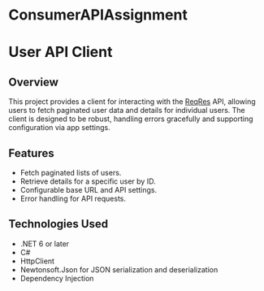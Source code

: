 # ConsumerAPIAssignment
# User API Client

## Overview

This project provides a client for interacting with the [ReqRes](https://reqres.in) API, allowing users to fetch paginated user data and details for individual users. The client is designed to be robust, handling errors gracefully and supporting configuration via app settings.

## Features

- Fetch paginated lists of users.
- Retrieve details for a specific user by ID.
- Configurable base URL and API settings.
- Error handling for API requests.

## Technologies Used

- .NET 6 or later
- C#
- HttpClient
- Newtonsoft.Json for JSON serialization and deserialization
- Dependency Injection

